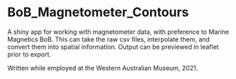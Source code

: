 # BoB_Magnetometer_Contours

A shiny app for working with magnetometer data, with preference to Marine Magnetics BoB. This can take the raw csv files, interpolate them, and convert them into spatial information. Output can be previewed in leaflet prior to export.

Written while employed at the Western Australian Museum, 2021.
